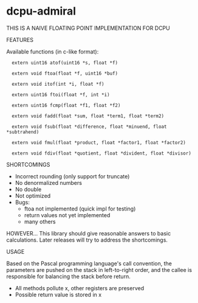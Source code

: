 dcpu-admiral
============
THIS IS A NAIVE FLOATING POINT IMPLEMENTATION FOR DCPU 

FEATURES

Available functions (in c-like format):

      extern uint16 atof(uint16 *s, float *f)

      extern void ftoa(float *f, uint16 *buf)

      extern void itof(int *i, float *f)

      extern uint16 ftoi(float *f, int *i)

      extern uint16 fcmp(float *f1, float *f2)

      extern void fadd(float *sum, float *term1, float *term2)

      extern void fsub(float *difference, float *minuend, float *subtrahend)

      extern void fmul(float *product, float *factor1, float *factor2)

      extern void fdiv(float *quotient, float *divident, float *divisor)

SHORTCOMINGS

 - Incorrect rounding (only support for truncate)
 - No denormalized numbers
 - No double
 - Not optimized
 - Bugs:
   - ftoa not implemented (quick impl for testing)
   - return values not yet implemented
   - many others

HOWEVER... 
This library should give reasonable answers to basic calculations.
Later releases will try to address the shortcomings.

USAGE

Based on the Pascal programming language's call convention, 
the parameters are pushed on the stack in left-to-right order, 
and the callee is responsible for balancing the stack before 
return.

 - All methods pollute x, other registers are preserved
 - Possible return value is stored in x
